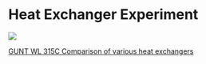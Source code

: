 # Heat Exchanger Experiment

![](https://www.gunt.de/images/datasheet/1495/WL-315C-Comparison-of-various-heat-exchangers-gunt-1495-foto_totale.jpg)

[GUNT WL 315C Comparison of various heat exchangers](https://www.gunt.de/en/products/comparison-of-various-heat-exchangers/060.315C0/wl315c/glct-1:pa-148:pr-1495)
